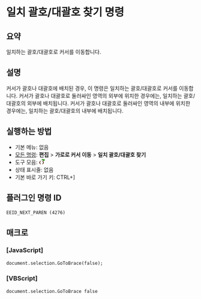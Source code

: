 # 일치 괄호/대괄호 찾기 명령

## 요약

일치하는 괄호/대괄호로 커서를 이동합니다.

## 설명

커서가 괄호나 대괄호에 배치된 경우, 이 명령은 일치하는 괄호/대괄호로 커서를 이동합니다.
커서가 괄호나 대괄호로 둘러싸인 영역의 외부에 위치한 경우에는, 일치하는 괄호/대괄호의 외부에 배치됩니다.
커서가 괄호나 대괄호로 둘러싸인 영역의 내부에 위치한 경우에는, 일치하는 괄호/대괄호의 내부에 배치됩니다.

## 실행하는 방법

- 기본 메뉴: 없음
- [모든 명령](../tools/all_commands): **편집** \> **가로로 커서 이동** \> **일치 괄호/대괄호 찾기**
- 도구 모음: ![](../../images/nextparen.png)
- 상태 표시줄: 없음
- 기본 바로 가기 키: CTRL+\]

## 플러그인 명령 ID

```
EEID_NEXT_PAREN (4276)
```

## 매크로

### \[JavaScript\]

```
document.selection.GoToBrace(false);
```

### \[VBScript\]

```
document.selection.GoToBrace false
```
